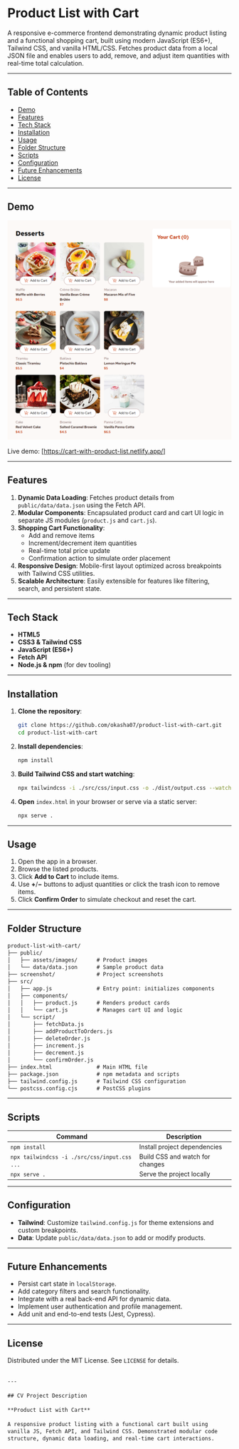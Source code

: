 # Product List with Cart

A responsive e-commerce frontend demonstrating dynamic product listing and a functional shopping cart, built using modern JavaScript (ES6+), Tailwind CSS, and vanilla HTML/CSS. Fetches product data from a local JSON file and enables users to add, remove, and adjust item quantities with real-time total calculation.

---

## Table of Contents

- [Demo](#demo)
- [Features](#features)
- [Tech Stack](#tech-stack)
- [Installation](#installation)
- [Usage](#usage)
- [Folder Structure](#folder-structure)
- [Scripts](#scripts)
- [Configuration](#configuration)
- [Future Enhancements](#future-enhancements)
- [License](#license)

---

## Demo

![Product List with Cart Screenshot](/screenshot/desktop.png)

Live demo: [https://cart-with-product-list.netlify.app/]

---

## Features

1. **Dynamic Data Loading**: Fetches product details from `public/data/data.json` using the Fetch API.
2. **Modular Components**: Encapsulated product card and cart UI logic in separate JS modules (`product.js` and `cart.js`).
3. **Shopping Cart Functionality**:
   - Add and remove items
   - Increment/decrement item quantities
   - Real-time total price update
   - Confirmation action to simulate order placement
4. **Responsive Design**: Mobile-first layout optimized across breakpoints with Tailwind CSS utilities.
5. **Scalable Architecture**: Easily extensible for features like filtering, search, and persistent state.

---

## Tech Stack

- **HTML5**
- **CSS3 & Tailwind CSS**
- **JavaScript (ES6+)**
- **Fetch API**
- **Node.js & npm** (for dev tooling)

---

## Installation

1. **Clone the repository**:
   ```bash
   git clone https://github.com/okasha07/product-list-with-cart.git
   cd product-list-with-cart
   ```
2. **Install dependencies**:
   ```bash
   npm install
   ```
3. **Build Tailwind CSS and start watching**:
   ```bash
   npx tailwindcss -i ./src/css/input.css -o ./dist/output.css --watch
   ```
4. **Open** `index.html` in your browser or serve via a static server:
   ```bash
   npx serve .
   ```

---

## Usage

1. Open the app in a browser.
2. Browse the listed products.
3. Click **Add to Cart** to include items.
4. Use **+**/**−** buttons to adjust quantities or click the trash icon to remove items.
5. Click **Confirm Order** to simulate checkout and reset the cart.

---

## Folder Structure

```plaintext
product-list-with-cart/
├── public/
│   ├── assets/images/      # Product images
│   └── data/data.json      # Sample product data
├── screenshot/             # Project screenshots
├── src/
│   ├── app.js              # Entry point: initializes components
│   ├── components/
│   │   ├── product.js      # Renders product cards
│   │   └── cart.js         # Manages cart UI and logic
│   └── script/
│       ├── fetchData.js
│       ├── addProductToOrders.js
│       ├── deleteOrder.js
│       ├── increment.js
│       ├── decrement.js
│       └── confirmOrder.js
├── index.html              # Main HTML file
├── package.json            # npm metadata and scripts
├── tailwind.config.js      # Tailwind CSS configuration
└── postcss.config.cjs      # PostCSS plugins
```

---

## Scripts

| Command                                      | Description                     |
| -------------------------------------------- | ------------------------------- |
| `npm install`                                | Install project dependencies    |
| `npx tailwindcss -i ./src/css/input.css ...` | Build CSS and watch for changes |
| `npx serve .`                                | Serve the project locally       |

---

## Configuration

- **Tailwind**: Customize `tailwind.config.js` for theme extensions and custom breakpoints.
- **Data**: Update `public/data/data.json` to add or modify products.

---

## Future Enhancements

- Persist cart state in `localStorage`.
- Add category filters and search functionality.
- Integrate with a real back-end API for dynamic data.
- Implement user authentication and profile management.
- Add unit and end-to-end tests (Jest, Cypress).

---

## License

Distributed under the MIT License. See `LICENSE` for details.

```

---

## CV Project Description

**Product List with Cart**

A responsive product listing with a functional cart built using vanilla JS, Fetch API, and Tailwind CSS. Demonstrated modular code structure, dynamic data loading, and real-time cart interactions.
```
